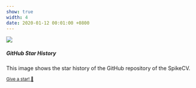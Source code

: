 ```yaml
---
show: true
width: 4
date: 2020-01-12 00:01:00 +0800
---
```

<div>
  <img data-src="https://api.star-history.com/svg?repos=Zyj061/SpikeCV&type=Date" class="lazy w-100 rounded-top" src="{{ '/assets/images/empty_300x200.png' | relative_url }}">
  <div class="card-body">
    <h5 class="card-title">GitHub Star History</h5>
    <p class="card-text">
      This image shows the star history of the GitHub repository of the SpikeCV.
    </p>
    <p class="card-text"><small><a href="https://github.com/Zyj061/SpikeCV" target="_blank">Give a star! 🌟</a></small></p>
  </div>
</div>
